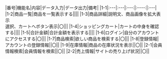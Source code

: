 |番号|機能名|内容|データ入力|データ出力|備考|
|1-1|:---|:---|:---:|:----:|:---|
|1-2|商品一覧|商品を一覧表示する||||
|1-3|商品詳細|説明文、商品画像を拡大表示<br>選択、カートへボタン表示|〇|||
|1-4|ショッピングカート|カートの中身を確認する||||
|1-5|合計金額|合計金額を表示する||||
|1-6|ログイン|自分のアカウントにアクセスする|〇|||
|1-7|商品検索|欲しい商品を検索する|〇|||
|1-8|登録情報|アカウントの登録情報||〇||
|1-9|在庫情報|商品の在庫状況を表示||〇||
|2-1|会員情報検索|会員情報を検索||〇||
|2-2|売上情報|サイトの売り上げ状況||〇||
